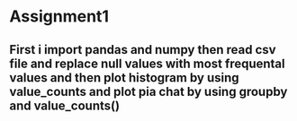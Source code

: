 # Assignment1
## First i import pandas and numpy then read csv file and replace null values  with most frequental values and then plot histogram by using value_counts and plot pia chat by using groupby and value_counts()